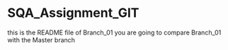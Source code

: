 # SQA_Assignment_GIT
this is the README file of Branch_01
you are going to compare Branch_01 with the Master branch
